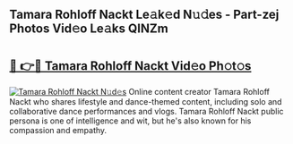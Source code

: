 ## Tamara Rohloff Nackt Le𝚊k𝚎d N𝚞𝚍es - Part-zej Photos Vid𝚎o Le𝚊ks QINZm

# <h2><a href="http://fb7iiqu.evod.top/?m=Tamara+Rohloff+Nackt">🔗 👉🔴 Tamara Rohloff Nackt Vid𝚎o Ph𝚘t𝚘s</a></h2>

[![Tamara Rohloff Nackt N𝚞d𝚎s](https://i.imgur.com/8V9OHl7.gif)](http://fb7iiqu.evod.top/?m=Tamara+Rohloff+Nackt)
Online content creator Tamara Rohloff Nackt who shares lifestyle and dance-themed content, including solo and collaborative dance performances and vlogs. Tamara Rohloff Nackt public persona is one of intelligence and wit, but he's also known for his compassion and empathy. 

